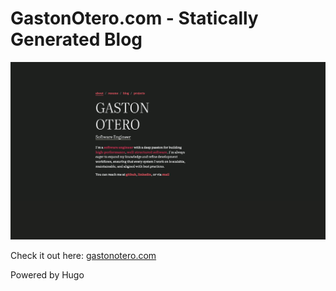 # GastonOtero.com - Statically Generated Blog

![landing](static/images/landing_page.png)

Check it out here: [gastonotero.com](https://gastonotero.com)

Powered by Hugo